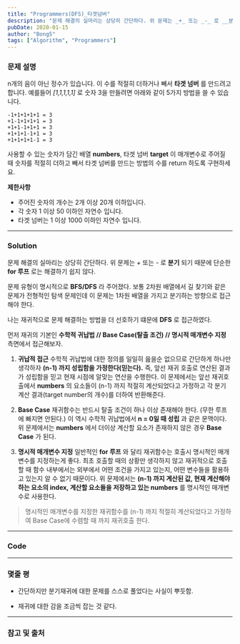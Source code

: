```yaml
---
title: "Programmers(DFS)_타겟넘버"
description: "문제 해결의 실마리는 상당히 간단하다. 위 문제는 _+_ 또는 _-_ 로 __분기__ 되기 때문에 단순한 __for 루프__ 로는 해결하기 쉽지 않다."
pubDate: 2020-01-15
author: "Bong5"
tags: ["Algorithm", "Programmers"]
---
```

### 문제 설명

n개의 음이 아닌 정수가 있습니다. 이 수를 적절히 더하거나 빼서 __타겟 넘버__ 를 만드려고 합니다. 예를들어 _[1,1,1,1,1]_ 로 숫자 3을 만들려면 아래와 같이 5가지 방법을 쓸 수 있습니다.
```
-1+1+1+1+1 = 3
+1-1+1+1+1 = 3
+1+1-1+1+1 = 3
+1+1+1-1+1 = 3
+1+1+1+1-1 = 3
```

사용할 수 있는 숫자가 담긴 배열 __numbers__, 타겟 넘버 __target__ 이 매개변수로 주어질 때 숫자를 적절히 더하고 빼서 타겟 넘버를 만드는 방법의 수를 return 하도록 구현하세요.

__제한사항__
- 주어진 숫자의 개수는 2개 이상 20개 이하입니다.
- 각 숫자 1 이상 50 이하인 자연수 입니다.
- 타겟 넘버는 1 이상 1000 이하인 자연수 입니다.



---

### Solution

문제 해결의 실마리는 상당히 간단하다. 위 문제는 _+_ 또는 _-_ 로 __분기__ 되기 때문에 단순한 __for 루프__ 로는 해결하기 쉽지 않다.

문제 유형이 명시적으로 __BFS/DFS__ 라 주어졌다. 보통 2차원 배열에서 길 찾기와 같은 문제가 전형적인 탐색 문제인데 이 문제는 1차원 배열을 가지고 분기하는 방향으로 접근해야 한다.

나는 재귀적으로 문제 해결하는 방법을 더 선호하기 떄문에 __DFS__ 로 접근하였다.

먼저 재귀의 기본인 __수학적 귀납법 // Base Case(탈출 조건) // 명시적 매개변수 지정__ 측면에서 접근해보자.

1. __귀납적 접근__
수학적 귀납법에 대한 정의를 일일히 읊을순 없으므로 간단하게 하나만 생각하자 __(n-1) 까지 성립함을 가정한다(믿는다).__ 즉, 앞선 재귀 호출로 연산된 결과가 성립함을 믿고 현재 시점에 알맞는 연산을 수행한다. 이 문제에서는 앞선 재귀호출에서 __numbers__ 의 요소들이 (n-1) 까지 적절히 계산되었다고 가정하고 각 분기 계산 결과(target number의 개수)를 더하여 반환해준다.

2. __Base Case__
재귀함수는 반드시 탈출 조건이 하나 이상 존재해야 한다. (무한 루프에 빠지면 안된다.) 이 역시 수학적 귀납법에서 __n = 0일 때 성립__ 과 같은 문맥이다. 위 문제에서는 __numbers__ 에서 더이상 계산할 요소가 존재하지 않은 경우 __Base Case__ 가 된다.

3. __명시적 매개변수 지정__
일반적인 __for 루프__ 와 달리 재귀함수는 호출시 명시적인 매개변수를 지정하는게 좋다. 최초 호출할 때의 상황만 생각하지 않고 재귀적으로 호출할 때 함수 내부에서는 외부에서 어떤 조건을 가지고 있는지, 어떤 변수들을 활용하고 있는지 알 수 없기 때문이다. 위 문제에서는 __(n-1) 까지 계산된 값, 현재 계산해야 하는 요소의 index, 계산할 요소들을 저장하고 있는 numbers__ 를 명시적인 매개변수로 사용한다.

> 명시적인 매개변수를 지정한 재귀함수를 (n-1) 까지 적절히 계산되었다고 가정하여 Base Case에 수렴할 때 까지 재귀호출 한다.


---

### Code

<script src="https://gist.github.com/BongHoLee/9eef0593e75f27c1c8bafc57d0707214.js"></script>

---

### 몇줄 평
- 간단하지만 분기재귀에 대한 문제를 스스로 풀었다는 사실이 뿌듯함.

- 재귀에 대한 감을 조금씩 잡는 것 같다.

---



### 참고 및 출처
